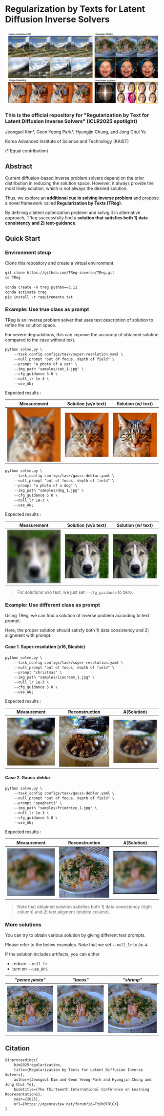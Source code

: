 # Regularization by Texts for Latent Diffusion Inverse Solvers

![main](assets/main.png)


### This is the official repository for "Regularization by Text for Latent Diffusion Inverse Solvers" (ICLR2025 spotlight)

Jeongsol Kim*, Geon Yeong Park*, Hyungjin Chung, and Jong Chul Ye

Korea Advanced Institute of Science and Technology (KAIST)

(* Equal contribution)


## Abstract

Current diffusion-based inverse problem solvers depend on the prior distribution in reducing the solution space. However, it always provide the most likely solution, which is not always the desired solution. 

Thus, we explore an __additional cue in solving inverse problem__ and propose a novel framework called __Regularization by Texts (TReg)__.

By defining a latent optimization problem and solvig it in alternative approach, TReg successfully find a __solution that satisfies both 1) data consistency and 2) text-guidance.__


## Quick Start

### Environment steup
Clone this repository and create a virtual environment.

```
git clone https://github.com/TReg-inverse/TReg.git
cd TReg

conda create -n treg python==3.11
conda activate treg
pip install -r requirements.txt
```

### Example: Use true class as prompt

TReg is an inverse problem solver that uses text description of solution to refine the solution space.

For severe degradations, this can improve the accuracy of obtained solution compared to the case without text.

```
python solve.py \
    --task_config configs/task/super-resolution.yaml \
    --null_prompt "out of focus, depth of field" \
    --prompt "a photo of a cat" \
    --img_path "samples/cat_1.jpg" \
    --cfg_guidance 5.0 \
    --null_lr 1e-3 \
    --use_AN;
```

Expected results : 

Measurement | Solution (w/o text) | Solution (w/ text)
:---------:|:---------:|:----------:
![input](assets/cat_input.png) | ![reconw/o](assets/cat_wo_text.png) | ![reconw/](assets/cat_w_text.png)


```
python solve.py \
    --task_config configs/task/gauss-deblur.yaml \
    --null_prompt "out of focus, depth of field" \
    --prompt "a photo of a dog" \
    --img_path "samples/dog_1.jpg" \
    --cfg_guidance 5.0 \
    --null_lr 1e-3 \
    --use_AN;
```

Expected results : 

Measurement | Solution (w/o text) | Solution (w/ text)
:---------:|:---------:|:----------:
![input](assets/dog_input.png) | ![reconw/o](assets/dog_wo_text.png) | ![reconw/](assets/dog_w_text.png)


> For solutions w/o text, we just set `--cfg_guidance` to zero.

### Example: Use different class as prompt

Using TReg, we can find a solution of inverse problem according to text prompt.

Here, the proper solution should satisfy both 1) data consistency and 2) alignment with prompt.


#### Case 1. Super-resolution (x16, Bicubic)
```
python solve.py \
    --task_config configs/task/super-resolution.yaml \
    --null_prompt "out of focus, depth of field" \
    --prompt "christmas" \
    --img_path "samples/icecream_1.jpg" \
    --null_lr 1e-3 \
    --cfg_guidance 5.0 \
    --use_AN;
```

Expected results : 

Measurement | Reconstruction | A(Solution) 
:---------:|:---------:|:---------:
![input](assets/icecream_input.png) | ![recon](assets/icecream_sr_tree.png) | ![recon2](assets/icecream_y.png)

#### Case 2. Gauss-deblur
```
python solve.py \
    --task_config configs/task/gauss-deblur.yaml \
    --null_prompt "out of focus, depth of field" \
    --prompt "spaghetti" \
    --img_path "samples/friedrice_1.jpg" \
    --null_lr 1e-3 \
    --cfg_guidance 5.0 \
    --use_AN;
```

Expected results : 

Measurement | Reconstruction | A(Solution)
:---------:|:---------:|:--------:
![input](assets/fried_input.png) | ![recon](assets/fried_deblur_spaghetti.png) | ![ypred](assets/fried_y.png)


> Note that obtained solution satisfies both 1) data consistency (right column) and 2) text aligment (middle column).


### More solutions

You can try to obtain various solution by giving different text prompts.

Please refer to the below examples. Note that we set `--null_lr` to `8e-4`.

If the solution includes artifacts, you can either
- reduce `--null_lr`
- turn on `--use_DPS`

_"penne pasta"_ | _"tacos"_ | _"shrimp"_
:------:|:-------:|:-------:
![pasta](assets/penne_pasta.png) | ![tacos](assets/tacos.png) | ![shrimp](assets/shrimp.png)


## Citation

```
@inproceedings{
    kim2025regularization,
    title={Regularization by Texts for Latent Diffusion Inverse Solvers},
    author={Jeongsol Kim and Geon Yeong Park and Hyungjin Chung and Jong Chul Ye},
    booktitle={The Thirteenth International Conference on Learning Representations},
    year={2025},
    url={https://openreview.net/forum?id=TtUh0TOlGX}
}
```
